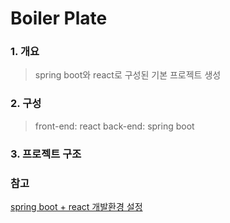 # Boiler Plate


### 1. 개요
> spring boot와 react로 구성된 기본 프로젝트 생성

### 2. 구성
>   front-end: react   back-end: spring boot

### 3. 프로젝트 구조


### 참고 
[spring boot + react 개발환경 설정](https://velog.io/@cho876/SpringBoot-%ED%94%84%EB%A1%9C%EC%A0%9D%ED%8A%B8-%EC%95%88%EC%97%90-React-%ED%94%84%EB%A1%9C%EC%A0%9D%ED%8A%B8-%EB%84%A3%EA%B8%B0)
